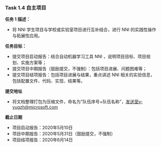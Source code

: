 ### **Task 1.4 自主项目**

**任务 1 描述：**
- 将 NNI 学生项目与学校或实验室项目进行互补结合，进行 NNI 的实践性操作与拓展性应用。

**任务目标：**

- 提交项目启动报告：结合自动机器学习工具 NNI ，说明项目目标、项目规划、实施方案等；
- 提交项目中期报告（鼓励提交，不强制）：包括项目进展、问题困难等；
- 提交项目结项报告：包括项目进展与结果，重点讲述 NNI 相关的实验信息，包括配置文件、代码、实现、结果等。

**提交地址**

- 将文档整理打包为压缩文件，命名为“队伍序号+队伍名称”，发送至v-yugzh@microsoft.com

**截止日期**

- 项目启动报告：2020年5月10日
- 项目中期报告：2020年5月31日（鼓励提交，不强制）
- 项目结项报告：2020年6月14日
